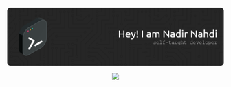 ![Header](./github-header-banner.png)
<p align="center">
  <a href="https://skillicons.dev">
    <img src="https://skillicons.dev/icons?i=bash,cloudflare,css,docker,firebase,gcp,github,html,js,nodejs,linux,powershell,react,sass,tailwind,ts,vite,vscode,windows,md&perline=10" />
  </a>
</p>

